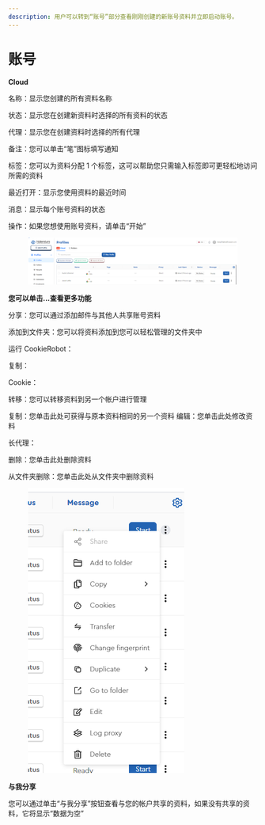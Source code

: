 ```yaml
---
description: 用户可以转到“账号”部分查看刚刚创建的新账号资料并立即启动账号。
---
```


# 账号

**Cloud**

名称：显示您创建的所有资料名称

状态：显示您在创建新资料时选择的所有资料的状态

代理：显示您在创建资料时选择的所有代理

备注：您可以单击“笔”图标填写通知

标签：您可以为资料分配 1 个标签，这可以帮助您只需输入标签即可更轻松地访问所需的资料

最近打开：显示您使用资料的最近时间

消息：显示每个账号资料的状态

操作：如果您想使用账号资料，请单击“开始”

<figure><img src="../../.gitbook/assets/Screenshot_1.png" alt=""><figcaption></figcaption></figure>

**您可以单击...查看更多功能**

分享：您可以通过添加邮件与其他人共享账号资料

添加到文件夹：您可以将资料添加到您可以轻松管理的文件夹中

运行 CookieRobot：

复制：

Cookie：

转移：您可以转移资料到另一个帐户进行管理

复制：您单击此处可获得与原本资料相同的另一个资料 编辑：您单击此处修改资料

长代理：

删除：您单击此处删除资料

从文件夹删除：您单击此处从文件夹中删除资料

<figure><img src="../../.gitbook/assets/image.png" alt=""><figcaption></figcaption></figure>

**与我分享**&#x20;

您可以通过单击“与我分享”按钮查看与您的帐户共享的资料，如果没有共享的资料，它将显示“数据为空”
